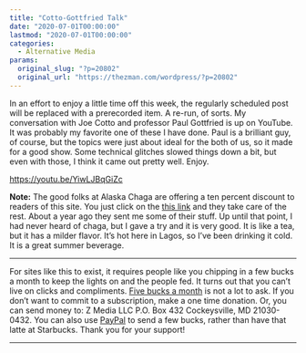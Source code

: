 ```yaml
---
title: "Cotto-Gottfried Talk"
date: "2020-07-01T00:00:00"
lastmod: "2020-07-01T00:00:00"
categories:
  - Alternative Media
params:
  original_slug: "?p=20802"
  original_url: "https://thezman.com/wordpress/?p=20802"
---
```


In an effort to enjoy a little time off this week, the regularly
scheduled post will be replaced with a prerecorded item. A re-run, of
sorts. My conversation with Joe Cotto and professor Paul Gottfried is up
on YouTube. It was probably my favorite one of these I have done. Paul
is a brilliant guy, of course, but the topics were just about ideal for
the both of us, so it made for a good show. Some technical glitches
slowed things down a bit, but even with those, I think it came out
pretty well. Enjoy.

https://youtu.be/YiwLJBqGiZc

**Note:** The good folks at Alaska Chaga are offering a ten percent
discount to readers of this site. You just click on the
<a href="https://alaskachaga.us/discount/ZMAN" rel="noopener noreferrer"
target="_blank">this link</a> and they take care of the rest. About a
year ago they sent me some of their stuff. Up until that point, I had
never heard of chaga, but I gave a try and it is very good. It is like a
tea, but it has a milder flavor. It’s hot here in Lagos, so I’ve been
drinking it cold. It is a great summer beverage.

------------------------------------------------------------------------

For sites like this to exist, it requires people like you chipping in a
few bucks a month to keep the lights on and the people fed. It turns out
that you can’t live on clicks and compliments.
<a href="https://www.subscribestar.com/the-z-blog"
rel="noopener noreferrer" target="_blank">Five bucks a month</a> is not
a lot to ask. If you don’t want to commit to a subscription, make a one
time donation. Or, you can send money to: Z Media LLC P.O. Box 432
Cockeysville, MD 21030-0432. You can also use <a
href="https://www.paypal.com/cgi-bin/webscr?cmd=_s-xclick&amp;hosted_button_id=UDAS2Q8JYA6CN&amp;source=url"
rel="noopener noreferrer" target="_blank">PayPal</a> to send a few
bucks, rather than have that latte at Starbucks. Thank you for your
support!

------------------------------------------------------------------------
